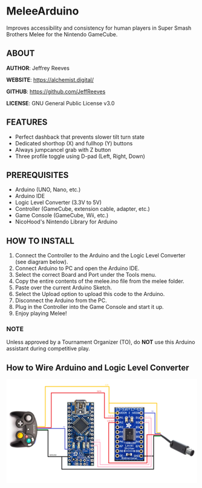 # MeleeArduino
Improves accessibility and consistency for human players in 
Super Smash Brothers Melee for the Nintendo GameCube.

## ABOUT

**AUTHOR**:  Jeffrey Reeves

**WEBSITE**: https://alchemist.digital/

**GITHUB**:  https://github.com/JeffReeves

**LICENSE**: GNU General Public License v3.0

## FEATURES
- Perfect dashback that prevents slower tilt turn state
- Dedicated shorthop (X) and fullhop (Y) buttons
- Always jumpcancel grab with Z button
- Three profile toggle using D-pad (Left, Right, Down)

## PREREQUISITES
- Arduino (UNO, Nano, etc.)
- Arduino IDE
- Logic Level Converter (3.3V to 5V)
- Controller (GameCube, extension cable, adapter, etc.)
- Game Console (GameCube, Wii, etc.)
- NicoHood's Nintendo Library for Arduino

## HOW TO INSTALL
1. Connect the Controller to the Arduino and the Logic Level Converter (see diagram below).
2. Connect Arduino to PC and open the Arduino IDE.
3. Select the correct Board and Port under the Tools menu.
4. Copy the entire contents of the melee.ino file from the melee folder. 
5. Paste over the current Arduino Sketch.
6. Select the Upload option to upload this code to the Arduino.
7. Disconnect the Arduino from the PC.
8. Plug in the Controller into the Game Console and start it up.
9. Enjoy playing Melee!

### NOTE 
Unless approved by a Tournament Organizer (TO), do **NOT** use this 
Arduino assistant during competitive play.

## How to Wire Arduino and Logic Level Converter

![Diagram](https://raw.githubusercontent.com/JeffReeves/MeleeArduino/master/images/arduino-controller-diagram.png)